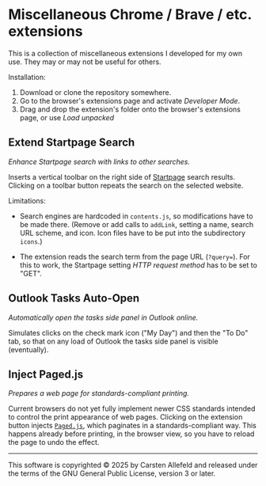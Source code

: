 # Miscellaneous Chrome / Brave / etc. extensions

This is a collection of miscellaneous extensions I developed for my own use. They may or may not be useful for others.

Installation:

1.  Download or clone the repository somewhere.
2.  Go to the browser's extensions page and activate *Developer Mode*.
3.  Drag and drop the extension's folder onto the browser's extensions page, or use *Load unpacked*


## Extend Startpage Search

*Enhance Startpage search with links to other searches.*

Inserts a vertical toolbar on the right side of [Startpage](https://www.startpage.com/) search results. Clicking on a toolbar button repeats the search on the selected website.

Limitations:

-   Search engines are hardcoded in `contents.js`, so modifications have to be made there. (Remove or add calls to `addLink`, setting a name, search URL scheme, and icon. Icon files have to be put into the subdirectory `icons`.)

-   The extension reads the search term from the page URL (`?query=`). For this to work, the Startpage setting *HTTP request method* has to be set to "GET".


## Outlook Tasks Auto-Open

*Automatically open the tasks side panel in Outlook online.*

Simulates clicks on the check mark icon ("My Day") and then the "To Do" tab, so that on any load of Outlook the tasks side panel is visible (eventually).


## Inject Paged.js

*Prepares a web page for standards-compliant printing.*

Current browsers do not yet fully implement newer CSS standards intended to control the print appearance of web pages. Clicking on the extension button injects [`Paged.js`](https://pagedjs.org/), which paginates in a standards-compliant way. This happens already before printing, in the browser view, so you have to reload the page to undo the effect.


***

This software is copyrighted © 2025 by Carsten Allefeld and released under the terms of the GNU General Public License, version 3 or later.
